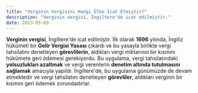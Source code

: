 ```yaml
---
title: "Verginin Vergisini Hangi Ülke İcat Etmiştir?"
description: "Verginin vergisi, İngiltere'de icat edilmiştir."
date: 2023-05-09
---
```


**Verginin vergisi**, İngiltere'de icat edilmiştir. İlk olarak **1696** yılında, İngiliz hükümeti bir **Gelir Vergisi
Yasası** çıkardı ve bu yasayla birlikte vergi tahsilatını denetleyen **görevlilerin**, aldıkları vergi miktarının bir
kısmını hükümete geri ödemesi gerekiyordu. Bu uygulama, vergi tahsilatındaki **yolsuzlukları azaltmak** ve vergi
verenlerin **denetim altında tutulmasını sağlamak** amacıyla yapıldı. İngiltere'de, bu uygulama günümüzde de devam
etmektedir ve vergi tahsilatını denetleyen **görevliler**, aldıkları verginin bir kısmını geri ödemek zorundadırlar.
